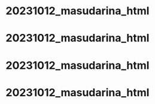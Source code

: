 # 20231012_masudarina_html
# 20231012_masudarina_html
# 20231012_masudarina_html
# 20231012_masudarina_html
